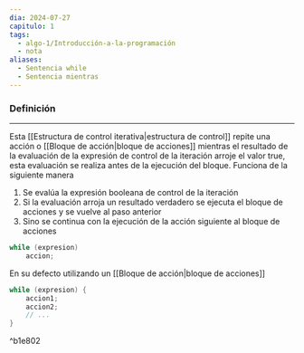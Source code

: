 ```yaml
---
dia: 2024-07-27
capitulo: 1
tags:
  - algo-1/Introducción-a-la-programación
  - nota
aliases:
  - Sentencia while
  - Sentencia mientras
---
```

### Definición
---
Esta [[Estructura de control iterativa|estructura de control]] repite una acción o [[Bloque de acción|bloque de acciones]] mientras el resultado de la evaluación de la expresión de control de la iteración arroje el valor true, esta evaluación se realiza antes de la ejecución del bloque. Funciona de la siguiente manera

1. Se evalúa la expresión booleana de control de la iteración
2. Si la evaluación arroja un resultado verdadero se ejecuta el bloque de acciones y se vuelve al paso anterior
3. Sino se continua con la ejecución de la acción siguiente al bloque de acciones

```c
while (expresion)
	accion;
```

En su defecto utilizando un [[Bloque de acción|bloque de acciones]] 

```c
while (expresion) {
	accion1;
	accion2;
	// ...
}	
```

^b1e802

